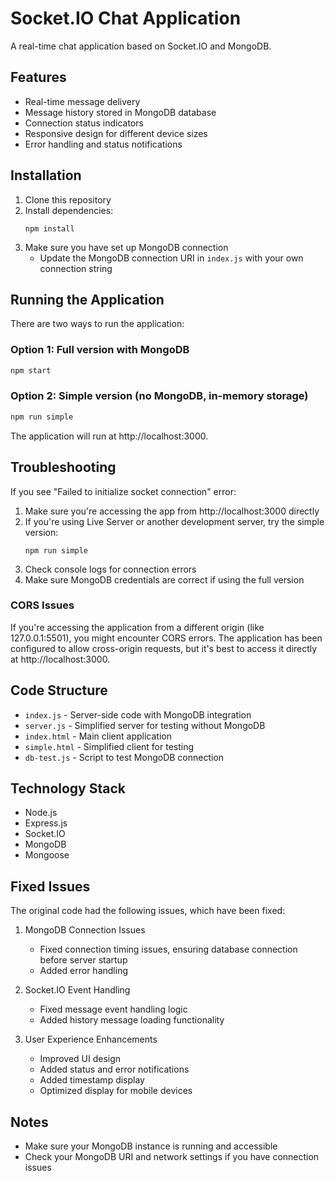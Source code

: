 # Socket.IO Chat Application

A real-time chat application based on Socket.IO and MongoDB.

## Features

- Real-time message delivery
- Message history stored in MongoDB database
- Connection status indicators
- Responsive design for different device sizes
- Error handling and status notifications

## Installation

1. Clone this repository
2. Install dependencies:
   ```
   npm install
   ```
3. Make sure you have set up MongoDB connection
   - Update the MongoDB connection URI in `index.js` with your own connection string

## Running the Application

There are two ways to run the application:

### Option 1: Full version with MongoDB

```bash
npm start
```

### Option 2: Simple version (no MongoDB, in-memory storage)

```bash
npm run simple
```

The application will run at http://localhost:3000.

## Troubleshooting

If you see "Failed to initialize socket connection" error:

1. Make sure you're accessing the app from http://localhost:3000 directly
2. If you're using Live Server or another development server, try the simple version:
   ```
   npm run simple
   ```
3. Check console logs for connection errors
4. Make sure MongoDB credentials are correct if using the full version

### CORS Issues

If you're accessing the application from a different origin (like 127.0.0.1:5501), 
you might encounter CORS errors. The application has been configured to allow 
cross-origin requests, but it's best to access it directly at http://localhost:3000.

## Code Structure

- `index.js` - Server-side code with MongoDB integration
- `server.js` - Simplified server for testing without MongoDB
- `index.html` - Main client application
- `simple.html` - Simplified client for testing
- `db-test.js` - Script to test MongoDB connection

## Technology Stack

- Node.js
- Express.js
- Socket.IO
- MongoDB
- Mongoose

## Fixed Issues

The original code had the following issues, which have been fixed:

1. MongoDB Connection Issues
   - Fixed connection timing issues, ensuring database connection before server startup
   - Added error handling

2. Socket.IO Event Handling
   - Fixed message event handling logic
   - Added history message loading functionality

3. User Experience Enhancements
   - Improved UI design
   - Added status and error notifications
   - Added timestamp display
   - Optimized display for mobile devices

## Notes

- Make sure your MongoDB instance is running and accessible
- Check your MongoDB URI and network settings if you have connection issues 